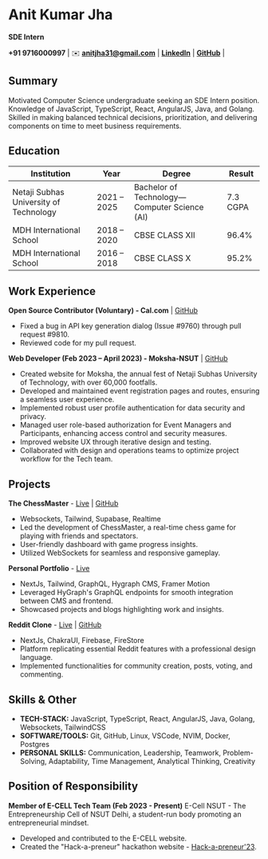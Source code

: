 # Anit Kumar Jha
**SDE Intern**

 **+91 9716000997** | ✉️ **anitjha31@gmail.com** | **[LinkedIn](https://www.linkedin.com/in/anitjha)** | **[GitHub](https://github.com/anitkrjha)** |

## Summary
Motivated Computer Science undergraduate seeking an SDE Intern position. Knowledge of JavaScript, TypeScript, React, AngularJS, Java, and Golang. Skilled in making balanced technical decisions, prioritization, and delivering components on time to meet business requirements.

## Education
| Institution                          | Year          | Degree                               | Result   |
|--------------------------------------|---------------|--------------------------------------|--------|
| Netaji Subhas University of Technology| 2021 – 2025  | Bachelor of Technology—Computer Science (AI) | 7.3 CGPA    |
| MDH International School              | 2018 – 2020  | CBSE CLASS XII                       | 96.4%  |
| MDH International School              | 2016 – 2018  | CBSE CLASS X                         | 95.2%  |
  

## Work Experience
**Open Source Contributor (Voluntary) - Cal.com** | [GitHub](https://github.com/calcom/cal.com)
- Fixed a bug in API key generation dialog (Issue #9760) through pull request #9810.
- Reviewed code for my pull request.

**Web Developer (Feb 2023 – April 2023) - Moksha-NSUT** | [GitHub](https://github.com/moksha-innovision-2023)
- Created website for Moksha, the annual fest of Netaji Subhas University of Technology, with over 60,000 footfalls.
- Developed and maintained event registration pages and routes, ensuring a seamless user experience.
- Implemented robust user profile authentication for data security and privacy.
- Managed user role-based authorization for Event Managers and Participants, enhancing access control and security measures.
- Improved website UX through iterative design and testing.
- Collaborated with design and operations teams to optimize project workflow for the Tech team.

## Projects
**The ChessMaster** - [Live](https://www.thechessmaster.vercel.app) | [GitHub](https://github.com/AnitKrJha/ChessMaster)
- Websockets, Tailwind, Supabase, Realtime
- Led the development of ChessMaster, a real-time chess game for playing with friends and spectators.
- User-friendly dashboard with game progress insights.
- Utilized WebSockets for seamless and responsive gameplay.

**Personal Portfolio** - [Live](https://anit.dev) 
- NextJs, Tailwind, GraphQL, Hygraph CMS, Framer Motion
- Leveraged HyGraph's GraphQL endpoints for smooth integration between CMS and frontend.
- Showcased projects and blogs highlighting work and insights.

**Reddit Clone** - [Live](https://www.reddit-clone-anit.vercel.app) | [GitHub](https://github.com/AnitKrJha/Reddit-Clone)
- NextJs, ChakraUI, Firebase, FireStore
- Platform replicating essential Reddit features with a professional design language.
- Implemented functionalities for community creation, posts, voting, and commenting.

## Skills & Other
- **TECH-STACK:** JavaScript, TypeScript, React, AngularJS, Java, Golang, Websockets, TailwindCSS
- **SOFTWARE/TOOLS:** Git, GitHub, Linux, VSCode, NVIM, Docker, Postgres
- **PERSONAL SKILLS:** Communication, Leadership, Teamwork, Problem-Solving, Adaptability, Time Management, Analytical Thinking, Creativity

## Position of Responsibility
**Member of E-CELL Tech Team (Feb 2023 - Present)**
E-Cell NSUT - The Entrepreneurship Cell of NSUT Delhi, a student-run body promoting an entrepreneurial mindset.
- Developed and contributed to the E-CELL website.
- Created the "Hack-a-preneur" hackathon website - [Hack-a-preneur'23](https://hackapreneur.ecellnsut.in/).
